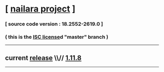 
# [ [nailara project](http://www.nailara.net/) ]

### [ source code version : 18.2552-2619.0 ]

### ( this is the [ISC license](license)d "master" branch )
---
## current [release](https://github.com/anotherlink/nailara/releases) \\\\// [1.11.8](https://github.com/anotherlink/nailara/releases/tag/1.11.8)
---
